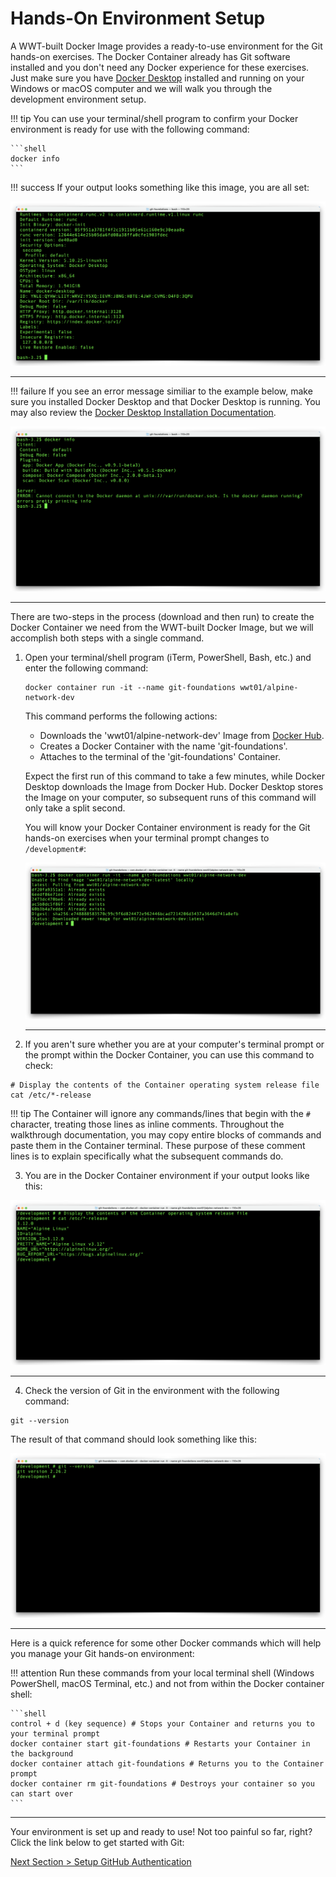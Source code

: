 # Hands-On Environment Setup

A WWT-built Docker Image provides a ready-to-use environment for the Git hands-on exercises. The Docker Container already has Git software installed and you don't need any Docker experience for these exercises. Just make sure you have [Docker Desktop](https://www.docker.com/products/docker-desktop "Docker Desktop Download") installed and running on your Windows or macOS computer and we will walk you through the development environment setup.

!!! tip
    You can use your terminal/shell program to confirm your Docker environment is ready for use with the following command:

    ```shell
    docker info
    ```

!!! success
    If your output looks something like this image, you are all set:

![docker-info](../images/docker-info.png "docker info")

---

!!! failure
     If you see an error message similiar to the example below, make sure you installed Docker Desktop and that Docker Desktop is running.  You may also review the [Docker Desktop Installation Documentation](https://docs.docker.com/desktop/ "Docker Desktop Installation Documentation").

![docker-info-bad](../images/docker-info-bad.png "docker info - Docker not running")

---

There are two-steps in the process (download and then run) to create the Docker Container we need from the WWT-built Docker Image, but we will accomplish both steps with a single command.

1. Open your terminal/shell program (iTerm, PowerShell, Bash, etc.) and enter the following command:

    ```shell
    docker container run -it --name git-foundations wwt01/alpine-network-dev
    ```

    This command performs the following actions:

    - Downloads the 'wwt01/alpine-network-dev' Image from [Docker Hub](https://hub.docker.com/r/wwt01/alpine-network-dev "WWT Development Docker Image on Docker Hub").
    - Creates a Docker Container with the name 'git-foundations'.
    - Attaches to the terminal of the 'git-foundations' Container.

    Expect the first run of this command to take a few minutes, while Docker Desktop downloads the Image from Docker Hub. Docker Desktop stores the Image on your computer, so subsequent runs of this command will only take a split second.

    You will know your Docker Container environment is ready for the Git hands-on exercises when your terminal prompt changes to `/development#`:

    ![docker-container-run](../images/docker-container-run.png "docker container run -it --name git-foundations wwt01/alpine-network-dev")

    ---

2. If you aren't sure whether you are at your computer's terminal prompt or the prompt within the Docker Container, you can use this command to check:

```shell
# Display the contents of the Container operating system release file 
cat /etc/*-release
```

!!! tip
    The Container will ignore any commands/lines that begin with the `#` character, treating those lines as inline comments.  Throughout the walkthrough documentation, you may copy entire blocks of commands and paste them in the Container terminal.  These purpose of these comment lines is to explain specifically what the subsequent commands do.

3. You are in the Docker Container environment if your output looks like this:

![container-release-info](../images/container-release-info.png "cat /etc/*-release")

---

4. Check the version of Git in the environment with the following command:

```shell
git --version
```

The result of that command should look something like this:

![git-version](../images/git-version.png "git --version")

---

Here is a quick reference for some other Docker commands which will help you manage your Git hands-on environment:

!!! attention
    Run these commands from your local terminal shell (Windows PowerShell, macOS Terminal, etc.) and not from within the Docker container shell:

    ```shell
    control + d (key sequence) # Stops your Container and returns you to your terminal prompt
    docker container start git-foundations # Restarts your Container in the background
    docker container attach git-foundations # Returns you to the Container prompt
    docker container rm git-foundations # Destroys your container so you can start over
    ```

---

Your environment is set up and ready to use! Not too painful so far, right? Click the link below to get started with Git:

[Next Section > Setup GitHub Authentication](section_2.md "Setup GitHub Authentication")

